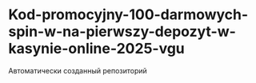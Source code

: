 # Kod-promocyjny-100-darmowych-spin-w-na-pierwszy-depozyt-w-kasynie-online-2025-vgu
Автоматически созданный репозиторий
